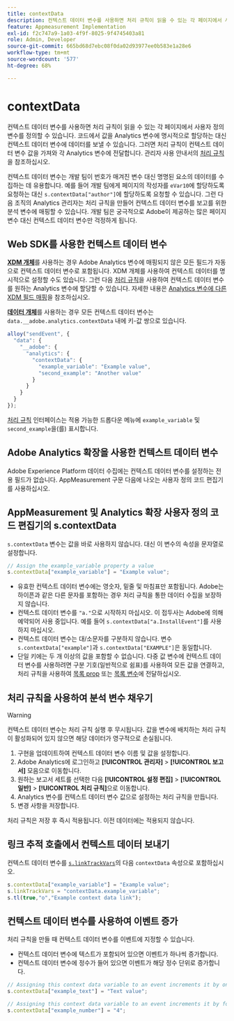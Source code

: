 ```yaml
---
title: contextData
description: 컨텍스트 데이터 변수를 사용하면 처리 규칙이 읽을 수 있는 각 페이지에서 사용자 정의 변수를 정의할 수 있습니다.
feature: Appmeasurement Implementation
exl-id: f2c747a9-1a03-4f9f-8025-9f4745403a81
role: Admin, Developer
source-git-commit: 665bd68d7ebc08f0da02d93977ee0b583e1a28e6
workflow-type: tm+mt
source-wordcount: '577'
ht-degree: 68%

---
```


# contextData

컨텍스트 데이터 변수를 사용하면 처리 규칙이 읽을 수 있는 각 페이지에서 사용자 정의 변수를 정의할 수 있습니다. 코드에서 값을 Analytics 변수에 명시적으로 할당하는 대신 컨텍스트 데이터 변수에 데이터를 보낼 수 있습니다. 그러면 처리 규칙이 컨텍스트 데이터 변수 값을 가져와 각 Analytics 변수에 전달합니다. 관리자 사용 안내서의 [처리 규칙](/help/admin/admin/c-manage-report-suites/c-edit-report-suites/general/c-processing-rules/c-processing-rules-configuration/t-processing-rules.md)을 참조하십시오.

컨텍스트 데이터 변수는 개발 팀이 번호가 매겨진 변수 대신 명명된 요소의 데이터를 수집하는 데 유용합니다. 예를 들어 개발 팀에게 페이지의 작성자를 `eVar10`에 할당하도록 요청하는 대신 `s.contextData["author"]`에 할당하도록 요청할 수 있습니다. 그런 다음 조직의 Analytics 관리자는 처리 규칙을 만들어 컨텍스트 데이터 변수를 보고를 위한 분석 변수에 매핑할 수 있습니다. 개발 팀은 궁극적으로 Adobe이 제공하는 많은 페이지 변수 대신 컨텍스트 데이터 변수만 걱정하게 됩니다.

## Web SDK를 사용한 컨텍스트 데이터 변수

[**XDM 개체**](/help/implement/aep-edge/xdm-var-mapping.md)&#x200B;를 사용하는 경우 Adobe Analytics 변수에 매핑되지 않은 모든 필드가 자동으로 컨텍스트 데이터 변수로 포함됩니다. XDM 개체를 사용하여 컨텍스트 데이터를 명시적으로 설정할 수도 있습니다. 그런 다음 [처리 규칙](/help/admin/admin/c-manage-report-suites/c-edit-report-suites/general/c-processing-rules/processing-rules.md)을 사용하여 컨텍스트 데이터 변수를 원하는 Analytics 변수에 할당할 수 있습니다.  자세한 내용은 [Analytics 변수에 다른 XDM 필드 매핑](../../aep-edge/xdm-var-mapping.md#mapping-other-xdm-fields-to-analytics-variables)을 참조하십시오.

[**데이터 개체**](/help/implement/aep-edge/data-var-mapping.md)&#x200B;를 사용하는 경우 모든 컨텍스트 데이터 변수는 `data.__adobe.analytics.contextData` 내에 키-값 쌍으로 있습니다.

```js
alloy("sendEvent", {
  "data": {
    "__adobe": {
      "analytics": {
        "contextData": {
          "example_variable": "Example value",
          "second_example": "Another value"
        }
      }
    }
  }
});
```

[처리 규칙](/help/admin/admin/c-manage-report-suites/c-edit-report-suites/general/c-processing-rules/processing-rules.md) 인터페이스는 적용 가능한 드롭다운 메뉴에 `example_variable` 및 `second_example`을(를) 표시합니다.

## Adobe Analytics 확장을 사용한 컨텍스트 데이터 변수

Adobe Experience Platform 데이터 수집에는 컨텍스트 데이터 변수를 설정하는 전용 필드가 없습니다. AppMeasurement 구문 다음에 나오는 사용자 정의 코드 편집기를 사용하십시오.

## AppMeasurement 및 Analytics 확장 사용자 정의 코드 편집기의 s.contextData

`s.contextData` 변수는 값을 바로 사용하지 않습니다. 대신 이 변수의 속성을 문자열로 설정합니다.

```js
// Assign the example_variable property a value
s.contextData["example_variable"] = "Example value";
```

* 유효한 컨텍스트 데이터 변수에는 영숫자, 밑줄 및 마침표만 포함됩니다. Adobe는 하이픈과 같은 다른 문자를 포함하는 경우 처리 규칙을 통한 데이터 수집을 보장하지 않습니다.
* 컨텍스트 데이터 변수를 `"a."`으로 시작하지 마십시오. 이 접두사는 Adobe에 의해 예약되어 사용 중입니다. 예를 들어 `s.contextData["a.InstallEvent"]`를 사용하지 마십시오.
* 컨텍스트 데이터 변수는 대/소문자를 구분하지 않습니다. 변수 `s.contextData["example"]`과 `s.contextData["EXAMPLE"]`은 동일합니다.
* 단일 키에는 두 개 이상의 값을 포함할 수 없습니다. 다중 값 변수에 컨텍스트 데이터 변수를 사용하려면 구분 기호(일반적으로 쉼표)를 사용하여 모든 값을 연결하고, 처리 규칙을 사용하여 [목록 prop](prop.md#list-props) 또는 [목록 변수](list.md)에 전달하십시오.

## 처리 규칙을 사용하여 분석 변수 채우기

>[!WARNING]
>
>컨텍스트 데이터 변수는 처리 규칙 실행 후 무시됩니다. 값을 변수에 배치하는 처리 규칙이 활성화되어 있지 않으면 해당 데이터가 영구적으로 손실됩니다.

1. 구현을 업데이트하여 컨텍스트 데이터 변수 이름 및 값을 설정합니다.
2. Adobe Analytics에 로그인하고 **[!UICONTROL 관리자]** > **[!UICONTROL 보고서]** 모음으로 이동합니다.
3. 원하는 보고서 세트를 선택한 다음 **[!UICONTROL 설정 편집]** > **[!UICONTROL 일반]** > **[!UICONTROL 처리 규칙]**&#x200B;으로 이동합니다.
4. Analytics 변수를 컨텍스트 데이터 변수 값으로 설정하는 처리 규칙을 만듭니다.
5. 변경 사항을 저장합니다.

처리 규칙은 저장 후 즉시 적용됩니다. 이전 데이터에는 적용되지 않습니다.

## 링크 추적 호출에서 컨텍스트 데이터 보내기

컨텍스트 데이터 변수를 [`s.linkTrackVars`](../config-vars/linktrackvars.md)의 다음 `contextData` 속성으로 포함하십시오.

```js
s.contextData["example_variable"] = "Example value";
s.linkTrackVars = "contextData.example_variable";
s.tl(true,"o","Example context data link");
```

## 컨텍스트 데이터 변수를 사용하여 이벤트 증가

처리 규칙을 만들 때 컨텍스트 데이터 변수를 이벤트에 지정할 수 있습니다.

* 컨텍스트 데이터 변수에 텍스트가 포함되어 있으면 이벤트가 하나씩 증가합니다.
* 컨텍스트 데이터 변수에 정수가 들어 있으면 이벤트가 해당 정수 단위로 증가합니다.

```js
// Assigning this context data variable to an event increments it by one
s.contextData["example_text"] = "Text value";

// Assigning this context data variable to an event increments it by four
s.contextData["example_number"] = "4";
```
